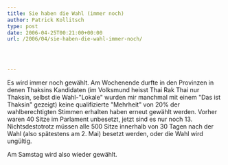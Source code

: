 ```yaml
---
title: Sie haben die Wahl (immer noch)
author: Patrick Kollitsch
type: post
date: 2006-04-25T00:21:00+00:00
url: /2006/04/sie-haben-die-wahl-immer-noch/




---
```

Es wird immer noch gewählt. Am Wochenende durfte in den Provinzen in denen Thaksins Kandidaten (im Volksmund heisst Thai Rak Thai nur Thaksin, selbst die Wahl-"Lokale" wurden mir manchmal mit einem "Das ist Thaksin" gezeigt) keine qualifizierte "Mehrheit" von 20% der wahlberechtigten Stimmen erhalten haben erneut gewählt werden. Vorher waren 40 Sitze im Parlament unbesetzt, jetzt sind es nur noch 13. Nichtsdestotrotz müssen alle 500 Sitze innerhalb von 30 Tagen nach der Wahl (also spätestens am 2. Mai) besetzt werden, oder die Wahl wird ungültig. 

Am Samstag wird also wieder gewählt.
